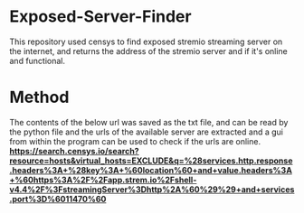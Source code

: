 # Exposed-Server-Finder
This repository used censys to find exposed stremio streaming server on the internet, and returns the address of the stremio server and if it's online and functional.
# Method
The contents of the below url was saved as the txt file, and can be read by the python file and the urls of the available server are extracted and a gui from within the program can be used to check if the urls are online.
**https://search.censys.io/search?resource=hosts&virtual_hosts=EXCLUDE&q=%28services.http.response.headers%3A+%28key%3A+%60location%60+and+value.headers%3A+%60https%3A%2F%2Fapp.strem.io%2Fshell-v4.4%2F%3FstreamingServer%3Dhttp%2A%60%29%29+and+services.port%3D%6011470%60**

